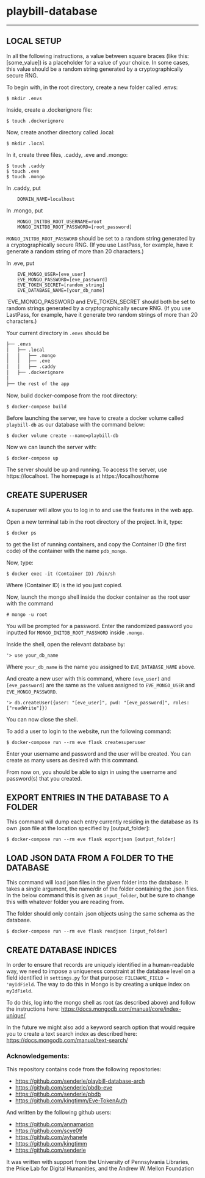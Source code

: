 # playbill-database



-------------------
LOCAL SETUP
-------
In all the following instructions, a value between square braces
(like this: [some_value]) is a placeholder for a value of your choice.
In some cases, this value should be a random string generated by a 
cryptographically secure RNG.

To begin with, in the root directory, create a new folder called .envs:

    $ mkdir .envs

Inside, create a .dockerignore file:

    $ touch .dockerignore

Now, create another directory called .local:

    $ mkdir .local

In it, create three files, .caddy, .eve and .mongo:

    $ touch .caddy
    $ touch .eve
    $ touch .mongo

In .caddy, put
```
    DOMAIN_NAME=localhost
```

In .mongo, put
```
    MONGO_INITDB_ROOT_USERNAME=root
    MONGO_INITDB_ROOT_PASSWORD=[root_password]
```
`MONGO_INITDB_ROOT_PASSWORD` should be set to a random string generated 
by a cryptographically secure RNG. (If you use LastPass, for example, 
have it generate a random string of more than 20 characters.)

In .eve, put
```
    EVE_MONGO_USER=[eve_user]
    EVE_MONGO_PASSWORD=[eve_password]
    EVE_TOKEN_SECRET=[random_string]
    EVE_DATABASE_NAME=[your_db_name]
```
`EVE_MONGO_PASSWORD and EVE_TOKEN_SECRET should both be set to random strings
generated by a cryptographically secure RNG. (If you use LastPass, for 
example, have it generate two random strings of more than 20 characters.)

Your current directory in `.envs` should be
```bash
├── .envs
│   ├── .local
│   │   ├── .mongo
│   │   ├── .eve
│   │   ├── .caddy
│   ├── .dockerignore
│
├── the rest of the app
```

Now, build docker-compose from the root directory:

    $ docker-compose build

Before launching the server, we have to create a docker volume called
`playbill-db` as our database with the command below:

    $ docker volume create --name=playbill-db

Now we can launch the server with:

    $ docker-compose up

The server should be up and running. To access the server, use https://localhost.
The homepage is at https://localhost/home


CREATE SUPERUSER
----
A superuser will allow you to log in to and use the features in the web app.

Open a new terminal tab in the root directory of the project. In it, type:

    $ docker ps

to get the list of running containers, and copy the Container ID (the first code)
of the container with the name `pdb_mongo`.

Now, type:

    $ docker exec -it (Container ID) /bin/sh

Where (Container ID) is the id you just copied.

Now, launch the mongo shell inside the docker container as the root user with
the command

    # mongo -u root

You will be prompted for a password. Enter the randomized password you inputted
for `MONGO_INITDB_ROOT_PASSWORD` inside `.mongo`.

Inside the shell, open the relevant database by:

    '> use your_db_name

Where `your_db_name` is the name you assigned to `EVE_DATABASE_NAME` above.

And create a new user with this command, where `[eve_user]` and `[eve_password]`
are the same as the values assigned to `EVE_MONGO_USER` and `EVE_MONGO_PASSWORD`.

    '> db.createUser({user: "[eve_user]", pwd: "[eve_password]", roles: ["readWrite"]})

You can now close the shell.

To add a user to login to the website, run the following command:

    $ docker-compose run --rm eve flask createsuperuser

Enter your username and password and the user will be created. You can create as
many users as desired with this command.

From now on, you should be able to sign in using the username and password(s)
that you created.


EXPORT ENTRIES IN THE DATABASE TO A FOLDER
---
This command will dump each entry currently residing in the database as
its own .json file at the location specified by [output_folder]:

    $ docker-compose run --rm eve flask exportjson [output_folder]

LOAD JSON DATA FROM A FOLDER TO THE DATABASE
---
This command will load json files in the given folder into the
database. It takes a single argument, the name/dir of the folder
containing the .json files. In the below command this is given as 
`input_folder`, but be sure to change this with whatever folder 
you are reading from.

The folder should only contain .json objects using the same schema as
the database.

    $ docker-compose run --rm eve flask readjson [input_folder]

CREATE DATABASE INDICES
---
In order to ensure that records are uniquely identified in a human-readable way,
we need to impose a uniqueness constraint at the database level on a field identified
in `settings.py` for that purpose: `FILENAME_FIELD = 'myIdField`. The way to do this
in Mongo is by creating a unique index on `myIdField`. 

To do this, log into the mongo shell as root (as described above) and follow the
instructions here: https://docs.mongodb.com/manual/core/index-unique/

In the future we might also add a keyword search option that would require you to
create a text search index as described here: https://docs.mongodb.com/manual/text-search/




### Acknowledgements:

This repository contains code from the following repositories:
* https://github.com/senderle/playbill-database-arch
* https://github.com/senderle/pbdb-eve
* https://github.com/senderle/pbdb
* https://github.com/kingtimm/Eve-TokenAuth

And written by the following github users:
* https://github.com/annamarion
* https://github.com/scye09
* https://github.com/ayhanefe
* https://github.com/kingtimm
* https://github.com/senderle

It was written with support from the University of Pennsylvania Libraries, 
the Price Lab for Digital Humanities, and the Andrew W. Mellon Foundation
